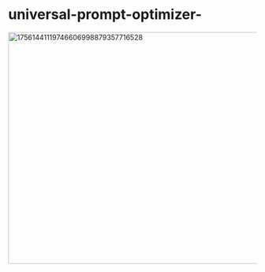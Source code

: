 # universal-prompt-optimizer-

<img width="629" height="470" alt="17561441119746606998879357716528" src="https://github.com/user-attachments/assets/d242abb0-2392-41ae-bac9-0e0be5eed118" />
